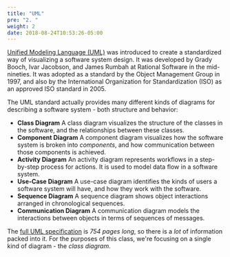 ```yaml
---
title: "UML"
pre: "2. "
weight: 2
date: 2018-08-24T10:53:26-05:00
---
```


[Unified Modeling Language (UML)](https://www.uml.org/) was introduced to create a standardized way of visualizing a software system design.  It was developed by Grady Booch, Ivar Jacobson, and James Rumbah at Rational Software in the mid-nineties.  It was adopted as a standard by the Object Management Group in 1997, and also by the International Organization for Standardization (ISO) as an approved ISO standard in 2005.

The UML standard actually provides many different kinds of diagrams for describing a software system - both structure and behavior:

* __Class Diagram__ A class diagram visualizes the structure of the classes in the software, and the relationships between these classes.
* __Component Diagram__ A component diagram visualizes how the software system is broken into _components_, and how communication between those components is achieved.
* __Activity Diagram__ An activity diagram represents workflows in a step-by-step process for actions.  It is used to model data flow in a software system.
* __Use-Case Diagram__ A use-case diagram identifies the kinds of users a software system will have, and how they work with the software.
* __Sequence Diagram__ A sequence diagram shows object interactions arranged in chronological sequences.
* __Communication Diagram__ A communication diagram models the interactions between objects in terms of sequences of messages.

The [full UML specification](https://www.omg.org/spec/UML/2.5.1/PDF) is _754 pages long_, so there is a _lot_ of information packed into it.  For the purposes of this class, we're focusing on a single kind of diagram - the _class diagram_.